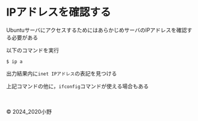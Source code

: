 # IPアドレスを確認する

UbuntuサーバにアクセスするためにはあらかじめサーバのIPアドレスを確認する必要がある

以下のコマンドを実行
```shell
$ ip a
```

出力結果内に```inet IPアドレス```の表記を見つける

上記コマンドの他に，```ifconfig```コマンドが使える場合もある

<br><br>&copy; 2024_2020小野